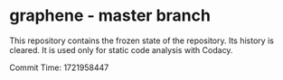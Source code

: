 # graphene - master branch

This repository contains the frozen state of the repository.
Its history is cleared. It is used only for static code
analysis with Codacy.

Commit Time: 1721958447
